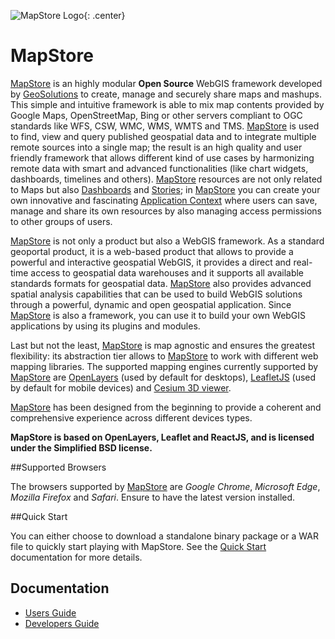 ![MapStore Logo](https://github.com/geosolutions-it/MapStore2/blob/master/MapStore2.png?raw=true){: .center}

# MapStore
[MapStore](https://mapstore.geo-solutions.it/mapstore/#/) is an highly modular **Open Source** WebGIS framework developed by [GeoSolutions](https://www.geo-solutions.it/) to create, manage and securely 
share maps and mashups. This simple and intuitive framework is able to mix map contents provided by Google Maps, OpenStreetMap, 
Bing or other servers compliant to OGC standards like WFS, CSW, WMC, WMS, WMTS and TMS. 
[MapStore](https://mapstore.geo-solutions.it/mapstore/#/) is used to find, view and query published geospatial data and to integrate multiple remote sources into a single map; the result is
an high quality and user friendly framework that allows different kind of use cases by harmonizing remote data with smart and advanced 
functionalities (like chart widgets, dashboards, timelines and others).
[MapStore](https://mapstore.geo-solutions.it/mapstore/#/) resources are not only related to Maps but also [Dashboards](https://mapstore.readthedocs.io/en/latest/user-guide/exploring-dashboards/) and [Stories](https://mapstore.readthedocs.io/en/latest/user-guide/exploring-stories/); in [MapStore](https://mapstore.geo-solutions.it/mapstore/#/) you can create your own innovative and fascinating 
[Application Context](https://mapstore.readthedocs.io/en/latest/user-guide/managing-contexts/) where users can save, manage and share its own resources by also managing access permissions to other groups of users.

[MapStore](https://mapstore.geo-solutions.it/mapstore/#/) is not only a product but also a WebGIS framework. As a standard geoportal product, it is a web-based product that allows to provide a powerful and interactive geospatial WebGIS, it provides a direct and real-time access to geospatial data warehouses and it supports all available standards formats for geospatial data. 
[MapStore](https://mapstore.geo-solutions.it/mapstore/#/) also provides advanced spatial analysis capabilities that can be used to build WebGIS solutions through a powerful, dynamic and open 
geospatial application. Since [MapStore](https://mapstore.geo-solutions.it/mapstore/#/) is also a framework, you can use it to build your own WebGIS applications by using its plugins and modules.

Last but not the least, [MapStore](https://mapstore.geo-solutions.it/mapstore/#/) is map agnostic and ensures the greatest flexibility: its abstraction tier allows to [MapStore](https://mapstore.geo-solutions.it/mapstore/#/) to work with different web mapping libraries.
The supported mapping engines currently supported by [MapStore](https://mapstore.geo-solutions.it/mapstore/#/) are [OpenLayers](https://openlayers.org/) (used by default for desktops), [LeafletJS](https://leafletjs.com/) (used by default for mobile devices) and [Cesium 3D viewer](https://cesiumjs.org/).

[MapStore](https://mapstore.geo-solutions.it/mapstore/#/) has been designed from the beginning to provide a coherent and comprehensive experience across different devices types.

**MapStore  is based on OpenLayers, Leaflet and ReactJS, and is licensed under the Simplified BSD license.**

##Supported Browsers

The browsers supported by [MapStore](https://mapstore.geo-solutions.it/mapstore/#/) are *Google Chrome*, *Microsoft Edge*, *Mozilla Firefox* and *Safari*. Ensure to have the latest version installed. 

##Quick Start

You can either choose to download a standalone binary package or a WAR file to quickly start playing with MapStore. See the [Quick Start](quick-start/) documentation for more details.

## Documentation
 * [Users Guide](user-guide/home-page/)
 * [Developers Guide](developer-guide/)
